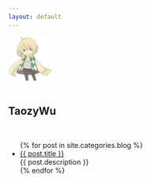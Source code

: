 ```yaml
---
layout: default
---
```


<body>
  <div class="index-wrapper">
    <div class="aside">
      <div class="info-card">
        <div>
          <a href="/" target="_blank"><img src="/images/2793680.jpg" alt="" width="90"/></a>
          <br />
          <br />
          <h2>TaozyWu</h2>
        </div>
        <a href="http://weibo.com/taozywu/" target="_blank"><img src="http://www.weibo.com/favicon.ico" alt="" width="25"/></a>
        <a href="http://github.com/taozywu/" target="_blank"><img src="https://assets-cdn.github.com/favicon.ico" alt="" width="22"/></a>
        <a href="http://www.newsmth.net/nForum/#!fav" target="_blank"><img src="http://images.newsmth.net/nForum/favicon.ico" alt="" width="22"/></a>
      </div>
      <div id="particles-js"></div>
    </div>
    <div class="index-content">
      <ul class="artical-list">
        {% for post in site.categories.blog %}
        <li>
          <a href="{{ post.url }}" class="title">{{ post.title }}</a>
          <div class="title-desc">{{ post.description }}</div>
        </li>
        {% endfor %}
      </ul>
    </div>
  </div>
</body>
